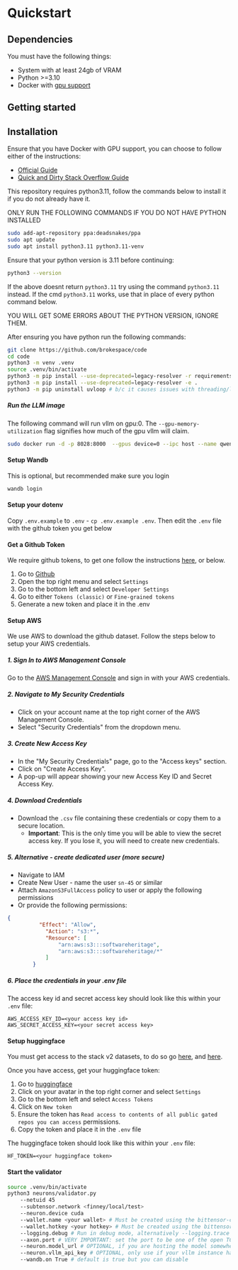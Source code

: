 # Quickstart


## Dependencies

You must have the following things:

- System with at least 24gb of VRAM
- Python >=3.10
- Docker with [gpu support](https://docs.nvidia.com/datacenter/cloud-native/container-toolkit/latest/install-guide.html)

## Getting started


## Installation

Ensure that you have Docker with GPU support, you can choose to follow either of the instructions:

- [Official Guide](https://docs.nvidia.com/datacenter/cloud-native/container-toolkit/latest/install-guide.html) 
- [Quick and Dirty Stack Overflow Guide](https://stackoverflow.com/questions/75118992/docker-error-response-from-daemon-could-not-select-device-driver-with-capab)



This repository requires python3.11, follow the commands below to install it if you do not already have it.

ONLY RUN THE FOLLOWING COMMANDS IF YOU DO NOT HAVE PYTHON INSTALLED
```bash
sudo add-apt-repository ppa:deadsnakes/ppa
sudo apt update
sudo apt install python3.11 python3.11-venv
```

Ensure that your python version is 3.11 before continuing:
```bash
python3 --version
```

If the above doesnt return `python3.11` try using the command `python3.11` instead. If the cmd `python3.11` works, use that in place of every python command below. 

YOU WILL GET SOME ERRORS ABOUT THE PYTHON VERSION, IGNORE THEM.

After ensuring you have python run the following commands:
```bash
git clone https://github.com/brokespace/code
cd code
python3 -m venv .venv
source .venv/bin/activate
python3 -m pip install --use-deprecated=legacy-resolver -r requirements.txt
python3 -m pip install --use-deprecated=legacy-resolver -e .
python3 -m pip uninstall uvloop # b/c it causes issues with threading/loops
```


##### Run the LLM image

The following command will run vllm on gpu:0. The `--gpu-memory-utilization` flag signifies how much of the gpu vllm will claim. 


```bash
sudo docker run -d -p 8028:8000  --gpus device=0 --ipc host --name qwen14b docker.io/vllm/vllm-openai:latest --model Qwen/Qwen2.5-14B-Instruct-GPTQ-Int4 --max-model-len 16384 --dtype half --gpu-memory-utilization 0.8
```

#### Setup Wandb 

This is optional, but recommended make sure you login

```bash
wandb login
```


#### Setup your dotenv

Copy `.env.example` to `.env` - `cp .env.example .env`. Then edit the `.env` file with the github token you get below

#### Get a Github Token

We require github tokens, to get one follow the instructions [here](https://docs.github.com/en/authentication/keeping-your-account-and-data-secure/managing-your-personal-access-tokens), or below.

1. Go to [Github](http://Github.com)
2. Open the top right menu and select `Settings`
3. Go to the bottom left and select `Developer Settings`
4. Go to either `Tokens (classic)` or `Fine-grained tokens`
5. Generate a new token and place it in the .env

#### Setup AWS



We use AWS to download the github dataset. Follow the steps below to setup your AWS credentials.

##### 1. Sign In to AWS Management Console
Go to the [AWS Management Console](https://aws.amazon.com/console/) and sign in with your AWS credentials.

##### 2. Navigate to My Security Credentials
- Click on your account name at the top right corner of the AWS Management Console.
- Select "Security Credentials" from the dropdown menu.

##### 3. Create New Access Key
- In the "My Security Credentials" page, go to the "Access keys" section.
- Click on "Create Access Key".
- A pop-up will appear showing your new Access Key ID and Secret Access Key.

##### 4. Download Credentials
- Download the `.csv` file containing these credentials or copy them to a secure location.
  - **Important**: This is the only time you will be able to view the secret access key. If you lose it, you will need to create new credentials.

##### 5. Alternative - create dedicated user (more secure)
- Navigate to IAM
- Create New User - name the user `sn-45` or similar
- Attach `AmazonS3FullAccess` policy to user or apply the following permissions
- Or provide the following permissions:

```json
{
          "Effect": "Allow",
            "Action": "s3:*",
            "Resource": [
                "arn:aws:s3:::softwareheritage",
                "arn:aws:s3:::softwareheritage/*"
            ]
        }
```

##### 6. Place the credentials in your .env file
The access key id and secret access key should look like this within your `.env` file:

```
AWS_ACCESS_KEY_ID=<your access key id>
AWS_SECRET_ACCESS_KEY=<your secret access key>
```

#### Setup huggingface 

You must get access to the stack v2 datasets, to do so go [here](https://huggingface.co/datasets/bigcode/the-stack-v2), and [here](https://huggingface.co/datasets/bigcode/the-stack-v2-train-smol-ids).

Once you have access, get your huggingface token:

1. Go to [huggingface](https://huggingface.co/)
2. Click on your avatar in the top right corner and select `Settings`
3. Go to the bottom left and select `Access Tokens`
4. Click on `New token`
5. Ensure the token has `Read access to contents of all public gated repos you can access` permissions.
6. Copy the token and place it in the `.env` file

The huggingface token should look like this within your `.env` file:

```
HF_TOKEN=<your huggingface token>
```


#### Start the validator



```bash
source .venv/bin/activate
python3 neurons/validator.py
    --netuid 45
    --subtensor.network <finney/local/test>
    --neuron.device cuda
    --wallet.name <your wallet> # Must be created using the bittensor-cli
    --wallet.hotkey <your hotkey> # Must be created using the bittensor-cli
    --logging.debug # Run in debug mode, alternatively --logging.trace for trace mode
    --axon.port # VERY IMPORTANT: set the port to be one of the open TCP ports on your machine
    --neuron.model_url # OPTIONAL, if you are hosting the model somewhere else other than port 8028
    --neuron.vllm_api_key # OPTIONAL, only use if your vllm instance has an api key requirement
    --wandb.on True # default is true but you can disable
```

